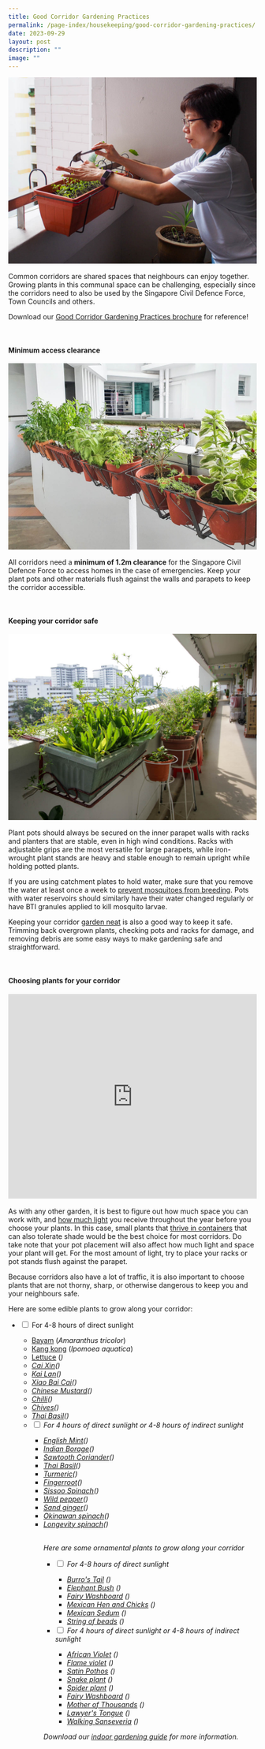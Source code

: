 ```yaml
---
title: Good Corridor Gardening Practices
permalink: /page-index/housekeeping/good-corridor-gardening-practices/
date: 2023-09-29
layout: post
description: ""
image: ""
---
```

<section>
	<img title="A corridor gardener tending to her hanging pot. Photo by Jacqueline Chua." src="/images/Gardeners/CorridorGardening_JacChua%20(1).jpg">
	<p>Common corridors are shared spaces that neighbours can enjoy together. Growing plants in this communal space can be challenging, especially since the corridors need to also be used by the Singapore Civil Defence Force, Town Councils and others.</p>
	<p>Download our <a download="" href="/files/good%20corridor%20gardening%20practices.pdf">Good Corridor Gardening Practices brochure</a> for reference! </p>
	<br>
</section>
<section>
	<h4>Minimum access clearance</h4>
	<img title="A corridor garden growing a variety of edible plants with at leas 1.2m of clearance along the corridor. Photo by Jacqueline Chua." src="/images/Hardscapes/Corridorgarden_JacChua%20(2).jpg">
	<p>All corridors need a <b>minimum of 1.2m clearance</b> for the Singapore Civil Defence Force to access homes in the case of emergencies. Keep your plant pots and other materials flush against the walls and parapets to keep the corridor accessible.</p>
	<br>
</section>

<section>
	<h4>Keeping your corridor safe</h4>
	<img title="Pots along a corridor securely hung or supported by racks and stands. Photo by Jacqueline Chua." src="/images/Garden%20design/CorridorGardens_JacChua%20(1).jpg">
	<p>Plant pots should always be secured on the inner parapet walls with racks and planters that are stable, even in high wind conditions. Racks with adjustable grips are the most versatile for large parapets, while iron-wrought plant stands are heavy and stable enough to remain upright while holding potted plants.</p>
	<p>If you are using catchment plates to hold water, make sure that you remove the water at least once a week to <a href="/page-index/housekeeping/keeping-gardens-mosquito-free/">prevent mosquitoes from breeding</a>. Pots with water reservoirs should similarly have their water changed regularly or have BTI granules applied to kill mosquito larvae.</p>
	<p>Keeping your corridor <a href="/page-index/housekeeping/keeping-your-garden-neat/">garden neat</a> is also a good way to keep it safe. Trimming back overgrown plants, checking pots and racks for damage, and removing debris are some easy ways to make gardening safe and straightforward.</p>
	<br>
</section>

<section>
	<h4>Choosing plants for your corridor</h4>
				<iframe allowfullscreen="" allow="accelerometer; autoplay; clipboard-write; encrypted-media; gyroscope; picture-in-picture; web-share" frameborder="0" title="YouTube video player" src="https://www.youtube.com/embed/eVBFePei-Bk?si=rz827tqlwF7jGvPC" width="100%" height="415"></iframe><br>
	<p>As with any other garden, it is best to figure out how much space you can work with, and <a href="/page-index/horticulture-techniques/gauging-light">how much light</a> you receive throughout the year before you choose your plants.  In this case, small plants that <a href="/page-index/horticulture-techniques/planting-in-containers/">thrive in containers</a> that can also tolerate shade would be the best choice for most corridors. Do take note that your pot placement will also affect how much light and space your plant will get. For the most amount of light, try to place your racks or pot stands flush against the parapet.</p>
	<p>Because corridors also have a lot of traffic, it is also important to choose plants that are not thorny, sharp, or otherwise dangerous to keep you and your neighbours safe.</p>
	<p>Here are some edible plants to grow along your corridor:</p>
	<ul class="jekyllcodex_accordion">
		<li><input type="checkbox" id="accordion1">
		<label for="accordion1">For 4-8 hours of direct sunlight</label><div>
			<ul>
				<li><a href="/page-index/edible-plants/bayam">Bayam</a> (<em>Amaranthus tricolor</em>)</li>
				<li><a href="/page-index/edible-plants/kang-kong">Kang kong</a> (<em>Ipomoea aquatica</em>)</li>
				<li><a href="/page-index/edible-plants/lettuce">Lettuce</a> (<em>)</em></li><em>
				<li><a href="/page-index/edible-plants/cai-xin">Cai Xin</a>(<em>)</em></li><em>
				<li><a href="/page-index/edible-plants/kai-lan">Kai Lan</a>(<em>)</em></li><em>
				<li><a href="/page-index/edible-plants/xiao-bai-cai">Xiao Bai Cai</a>(<em>)</em></li><em>
				<li><a href="/page-index/edible-plants/chinese-mustard">Chinese Mustard</a>(<em></em>)</li>
				<li><a href="/page-index/edible-plants/chilli">Chilli</a>(<em></em>)</li>
				<li><a href="/page-index/edible-plants/chives">Chives</a>(<em></em>)</li>
				<li><a href="/page-index/edible-plants/thai-basil">Thai Basil</a>(<em></em>)</li>
		</em></em><li><em><em><input type="checkbox" id="accordion2">
		<label for="accordion2">For 4 hours of direct sunlight or 4-8 hours of indirect sunlight</label></em></em><div><em><em>
			</em></em><ul><em><em>
				<li><a href="/page-index/edible-plants/english-mint">English Mint</a>(<em></em>)</li>
				<li><a href="/page-index/edible-plants/indian-borage">Indian Borage</a>(<em></em>)</li>
				<li><a href="/page-index/edible-plants/sawtooth-coriander">Sawtooth Coriander</a>(<em></em>)</li>
				<li><a href="/page-index/edible-plants/thai-basil">Thai Basil</a>(<em></em>)</li>
				<li><a href="/page-index/edible-plants/turmeric">Turmeric</a>(<em></em>)</li>
				<li><a href="/page-index/edible-plants/fingerroot">Fingerroot</a>(<em></em>)</li>
				<li><a href="/page-index/edible-plants/sissoo-spinach">Sissoo Spinach</a>(<em></em>)</li>
				<li><a href="/page-index/edible-plants/wild-pepper">Wild pepper</a>(<em></em>)</li>
				<li><a href="/page-index/edible-plants/sand-ginger">Sand ginger</a>(<em></em>)</li>
				<li><a href="/page-index/edible-plants/okinawan-spinach">Okinawan spinach</a>(<em></em>)</li>
				<li><a href="/page-index/edible-plants/longevity-spinach">	Longevity spinach</a>(<em></em>)</li>
	<br>
	<p>Here are some ornamental plants to grow along your corridor</p>
	<ul class="jekyllcodex_accordion">
		<li><input type="checkbox" id="accordion3">
		<label for="accordion3">For 4-8 hours of direct sunlight</label><div>
			<ul>
				<li><a href="/page-index/ornamental-plants/burros-tail">Burro's Tail</a> (<em></em>)</li>
				<li><a href="/page-index/ornamental-plants/elephant-bush">Elephant Bush</a> (<em></em>)</li>
				<li><a href="/page-index/ornamental-plants/fairy-washboard">Fairy Washboard</a> (<em></em>)</li>
				<li><a href="/page-index/ornamental-plants/mexican-hen-and-chicks">Mexican Hen and Chicks</a> (<em></em>)</li>
				<li><a href="/page-index/ornamental-plants/mexican-sedum">Mexican Sedum</a> (<em></em>)</li>
				<li><a href="/page-index/ornamental-plants/string-of-beads">String of beads</a> (<em></em>)</li>
			</ul>
		</div></li>
		<li><input type="checkbox" id="accordion4">
		<label for="accordion4">For 4 hours of direct sunlight or 4-8 hours of indirect sunlight</label><div>
			<ul>
				<li><a href="/page-index/ornamental-plants/burros-tail">African Violet</a> (<em></em>)</li>
				<li><a href="/page-index/ornamental-plants/elephant-bush">Flame violet</a> (<em></em>)</li>
				<li><a href="/page-index/ornamental-plants/fairy-washboard">Satin Pothos</a> (<em></em>)</li>
				<li><a href="/page-index/ornamental-plants/mexican-hen-and-chicks">Snake plant</a> (<em></em>)</li>
				<li><a href="/page-index/ornamental-plants/mexican-sedum">Spider plant</a> (<em></em>)</li>
				<li><a href="/page-index/ornamental-plants/string-of-beads">Fairy Washboard</a> (<em></em>)</li>
				<li><a href="/page-index/ornamental-plants/string-of-beads">Mother of Thousands</a> (<em></em>)</li>
				<li><a href="/page-index/ornamental-plants/string-of-beads">Lawyer's Tongue</a> (<em></em>)</li>
				<li><a href="/page-index/ornamental-plants/string-of-beads">Walking Sanseveria</a> (<em></em>)</li>
			</ul>
		</div></li>
	</ul>
	<p>Download our <a download="" href="/files/introduction%20to%20indoor%20gardening.pdf">indoor gardening guide</a> for more information. </p>
</em></em></ul></div></li></em></em></ul></div></li></ul></section>
